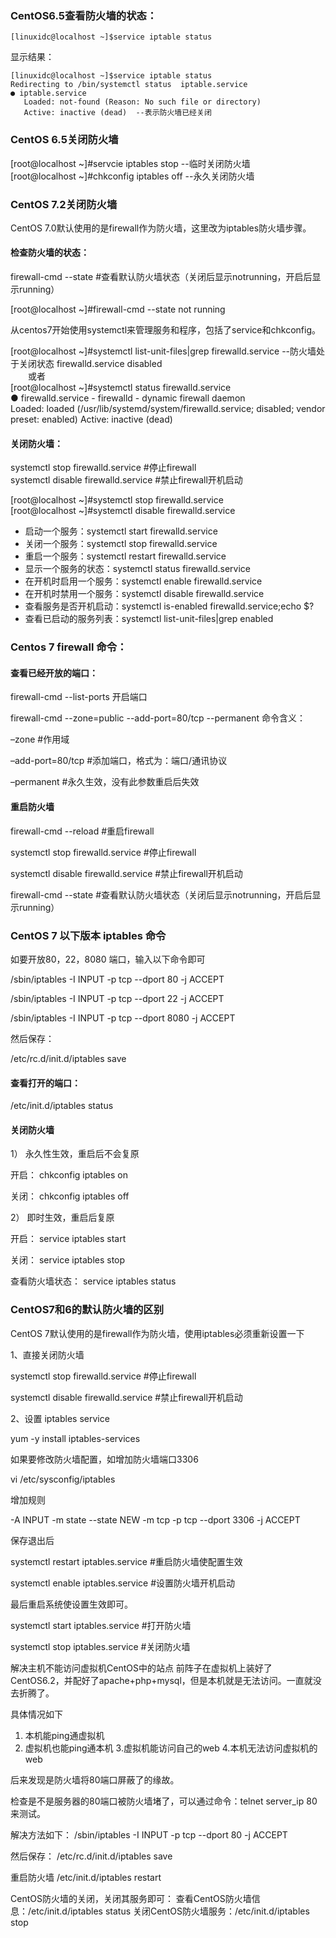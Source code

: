  
### CentOS6.5查看防火墙的状态：

<code>[linuxidc@localhost ~]$service iptable status</code>

显示结果：
<pre><code>[linuxidc@localhost ~]$service iptable status
Redirecting to /bin/systemctl status  iptable.service
● iptable.service
   Loaded: not-found (Reason: No such file or directory)
   Active: inactive (dead)  --表示防火墙已经关闭</code></pre>
   
### CentOS 6.5关闭防火墙
[root@localhost ~]#servcie iptables stop                    --临时关闭防火墙   
[root@localhost ~]#chkconfig iptables off                    --永久关闭防火墙   

### CentOS 7.2关闭防火墙
CentOS 7.0默认使用的是firewall作为防火墙，这里改为iptables防火墙步骤。

#### 检查防火墙的状态：   
firewall-cmd --state #查看默认防火墙状态（关闭后显示notrunning，开启后显示running）

[root@localhost ~]#firewall-cmd --state
not running

从centos7开始使用systemctl来管理服务和程序，包括了service和chkconfig。

[root@localhost ~]#systemctl list-unit-files|grep firewalld.service            --防火墙处于关闭状态
firewalld.service                          disabled   
　　或者   
[root@localhost ~]#systemctl status firewalld.service   
● firewalld.service - firewalld - dynamic firewall daemon   
   Loaded: loaded (/usr/lib/systemd/system/firewalld.service; disabled; vendor preset: enabled)
   Active: inactive (dead)

#### 关闭防火墙：

systemctl stop firewalld.service #停止firewall   
systemctl disable firewalld.service #禁止firewall开机启动


[root@localhost ~]#systemctl stop firewalld.service   
[root@localhost ~]#systemctl disable firewalld.service   

* 启动一个服务：systemctl start firewalld.service
* 关闭一个服务：systemctl stop firewalld.service
* 重启一个服务：systemctl restart firewalld.service
* 显示一个服务的状态：systemctl status firewalld.service
* 在开机时启用一个服务：systemctl enable firewalld.service
* 在开机时禁用一个服务：systemctl disable firewalld.service
* 查看服务是否开机启动：systemctl is-enabled firewalld.service;echo $?
* 查看已启动的服务列表：systemctl list-unit-files|grep enabled
### Centos 7 firewall 命令：
#### 查看已经开放的端口：

firewall-cmd --list-ports
开启端口

firewall-cmd --zone=public --add-port=80/tcp --permanent
命令含义：

–zone #作用域

–add-port=80/tcp #添加端口，格式为：端口/通讯协议

–permanent #永久生效，没有此参数重启后失效

#### 重启防火墙

firewall-cmd --reload #重启firewall    

systemctl stop firewalld.service #停止firewall   

systemctl disable firewalld.service #禁止firewall开机启动   

firewall-cmd --state #查看默认防火墙状态（关闭后显示notrunning，开启后显示running）   

### CentOS 7 以下版本 iptables 命令
如要开放80，22，8080 端口，输入以下命令即可

/sbin/iptables -I INPUT -p tcp --dport 80 -j ACCEPT

/sbin/iptables -I INPUT -p tcp --dport 22 -j ACCEPT

/sbin/iptables -I INPUT -p tcp --dport 8080 -j ACCEPT

然后保存：

/etc/rc.d/init.d/iptables save

#### 查看打开的端口：

/etc/init.d/iptables status
#### 关闭防火墙 
1） 永久性生效，重启后不会复原

开启： chkconfig iptables on

关闭： chkconfig iptables off

2） 即时生效，重启后复原

开启： service iptables start

关闭： service iptables stop

查看防火墙状态： service iptables status

### CentOS7和6的默认防火墙的区别

CentOS 7默认使用的是firewall作为防火墙，使用iptables必须重新设置一下

1、直接关闭防火墙

systemctl stop firewalld.service #停止firewall

systemctl disable firewalld.service #禁止firewall开机启动

2、设置 iptables service

yum -y install iptables-services

如果要修改防火墙配置，如增加防火墙端口3306

vi /etc/sysconfig/iptables 

增加规则

-A INPUT -m state --state NEW -m tcp -p tcp --dport 3306 -j ACCEPT

保存退出后

systemctl restart iptables.service #重启防火墙使配置生效

systemctl enable iptables.service #设置防火墙开机启动

最后重启系统使设置生效即可。

systemctl start iptables.service #打开防火墙

systemctl stop iptables.service #关闭防火墙

解决主机不能访问虚拟机CentOS中的站点
前阵子在虚拟机上装好了CentOS6.2，并配好了apache+php+mysql，但是本机就是无法访问。一直就没去折腾了。 
 
具体情况如下 
1. 本机能ping通虚拟机 
2. 虚拟机也能ping通本机 
3.虚拟机能访问自己的web 
4.本机无法访问虚拟机的web 
 
后来发现是防火墙将80端口屏蔽了的缘故。 
 
检查是不是服务器的80端口被防火墙堵了，可以通过命令：telnet server_ip 80 来测试。 
 
解决方法如下： 
/sbin/iptables -I INPUT -p tcp --dport 80 -j ACCEPT 

然后保存： 
/etc/rc.d/init.d/iptables save 

重启防火墙 
/etc/init.d/iptables restart 
 
CentOS防火墙的关闭，关闭其服务即可： 
查看CentOS防火墙信息：/etc/init.d/iptables status 
关闭CentOS防火墙服务：/etc/init.d/iptables stop 
